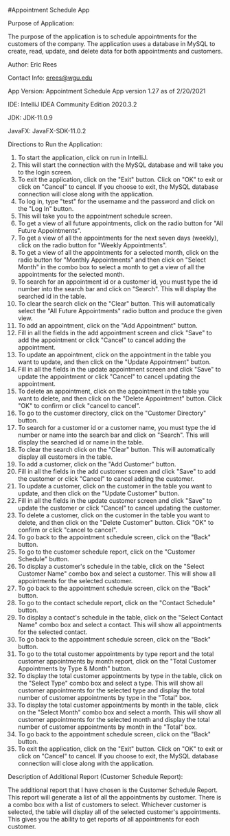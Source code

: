 #Appointment Schedule App

Purpose of Application:

The purpose of the application is to schedule appointments for the customers of the company. The application uses a database in MySQL to create, read, update, and delete data for both appointments and customers.

Author:
Eric Rees

Contact Info:
erees@wgu.edu

App Version:
Appointment Schedule App version 1.27 as of 2/20/2021

IDE:
IntelliJ IDEA Community Edition 2020.3.2

JDK:
JDK-11.0.9

JavaFX:
JavaFX-SDK-11.0.2

Directions to Run the Application:

1. To start the application, click on run in IntelliJ.
2. This will start the connection with the MySQL database and will take you to the login screen.   
2. To exit the application, click on the "Exit" button.  Click on "OK" to exit or click on "Cancel" to cancel. If you choose to exit, the MySQL database connection will close along with the application.
3. To log in, type "test" for the username and the password and click on the "Log In" button.
4. This will take you to the appointment schedule screen.
4. To get a view of all future appointments, click on the radio button for "All Future Appointments".
5. To get a view of all the appointments for the next seven days (weekly), click on the radio button for "Weekly Appointments".
6. To get a view of all the appointments for a selected month, click on the radio button for "Monthly Appointments" and then click on "Select Month" in the combo box to select a month to get a view of all the appointments for the selected month.
7. To search for an appointment id or a customer id, you must type the id number into the search bar and click on "Search". This will display the searched id in the table.
8. To clear the search click on the "Clear" button.  This will automatically select the "All Future Appointments" radio button and produce the given view.
9. To add an appointment, click on the "Add Appointment" button.
10. Fill in all the fields in the add appointment screen and click "Save" to add the appointment or click "Cancel" to cancel adding the appointment.
11. To update an appointment, click on the appointment in the table you want to update, and then click on the "Update Appointment" button.
12. Fill in all the fields in the update appointment screen and click "Save" to update the appointment or click "Cancel" to cancel updating the appointment.
13. To delete an appointment, click on the appointment in the table you want to delete, and then click on the "Delete Appointment" button. Click "OK" to confirm or click "cancel to cancel".
14. To go to the customer directory, click on the "Customer Directory" button.
15. To search for a customer id or a customer name, you must type the id number or name into the search bar and click on "Search". This will display the searched id or name in the table.
16. To clear the search click on the "Clear" button. This will automatically display all customers in the table.
17. To add a customer, click on the "Add Customer" button.
18. Fill in all the fields in the add customer screen and click "Save" to add the customer or click "Cancel" to cancel adding the customer.
19. To update a customer, click on the customer in the table you want to update, and then click on the "Update Customer" button.
20. Fill in all the fields in the update customer screen and click "Save" to update the customer or click "Cancel" to cancel updating the customer.
21. To delete a customer, click on the customer in the table you want to delete, and then click on the "Delete Customer" button. Click "OK" to confirm or click "cancel to cancel".
22. To go back to the appointment schedule screen, click on the "Back" button.
23. To go to the customer schedule report, click on the "Customer Schedule" button.
24. To display a customer's schedule in the table, click on the "Select Customer Name" combo box and select a customer. This will show all appointments for the selected customer.
25. To go back to the appointment schedule screen, click on the "Back" button.
26. To go to the contact schedule report, click on the "Contact Schedule" button.
27. To display a contact's schedule in the table, click on the "Select Contact Name" combo box and select a contact. This will show all appointments for the selected contact.
28. To go back to the appointment schedule screen, click on the "Back" button.
29. To go to the total customer appointments by type report and the total customer appointments by month report, click on the "Total Customer Appointments by Type & Month" button.
30. To display the total customer appointments by type in the table, click on the "Select Type" combo box and select a type. This will show all customer appointments for the selected type and display the total number of customer appointments by type in the "Total" box.
31. To display the total customer appointments by month in the table, click on the "Select Month" combo box and select a month. This will show all customer appointments for the selected month and display the total number of customer appointments by month in the "Total" box.   
32. To go back to the appointment schedule screen, click on the "Back" button.
33. To exit the application, click on the "Exit" button.  Click on "OK" to exit or click on "Cancel" to cancel. If you choose to exit, the MySQL database connection will close along with the application.

Description of Additional Report (Customer Schedule Report):

The additional report that I have chosen is the Customer Schedule Report. This report will generate a list of all the appointments by customer. There is a combo box with a list of customers to select. Whichever customer is selected, the table will display all of the selected customer's appointments. This gives you the ability to get reports of all appointments for each customer.